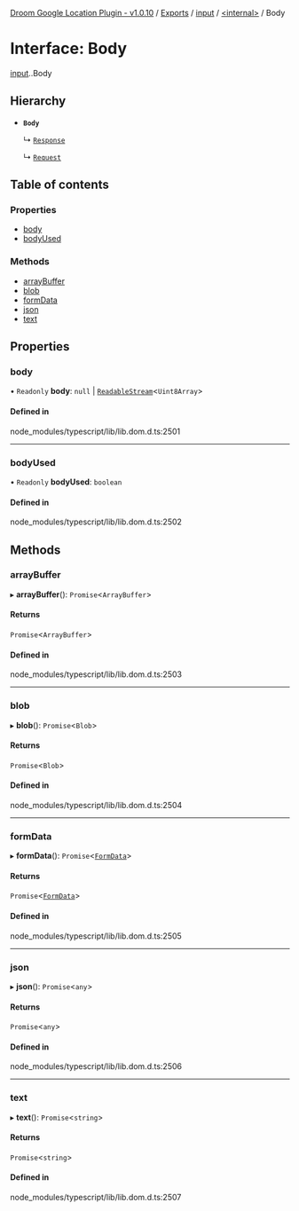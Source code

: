 [Droom Google Location Plugin - v1.0.10](../README.md) / [Exports](../modules.md) / [input](../modules/input.md) / [<internal\>](../modules/input._internal_.md) / Body

# Interface: Body

[input](../modules/input.md).[<internal>](../modules/input._internal_.md).Body

## Hierarchy

- **`Body`**

  ↳ [`Response`](input._internal_.Response.md)

  ↳ [`Request`](input._internal_.Request.md)

## Table of contents

### Properties

- [body](input._internal_.Body.md#body)
- [bodyUsed](input._internal_.Body.md#bodyused)

### Methods

- [arrayBuffer](input._internal_.Body.md#arraybuffer)
- [blob](input._internal_.Body.md#blob)
- [formData](input._internal_.Body.md#formdata)
- [json](input._internal_.Body.md#json)
- [text](input._internal_.Body.md#text)

## Properties

### body

• `Readonly` **body**: ``null`` \| [`ReadableStream`](../modules/input._internal_.md#readablestream)<`Uint8Array`\>

#### Defined in

node_modules/typescript/lib/lib.dom.d.ts:2501

___

### bodyUsed

• `Readonly` **bodyUsed**: `boolean`

#### Defined in

node_modules/typescript/lib/lib.dom.d.ts:2502

## Methods

### arrayBuffer

▸ **arrayBuffer**(): `Promise`<`ArrayBuffer`\>

#### Returns

`Promise`<`ArrayBuffer`\>

#### Defined in

node_modules/typescript/lib/lib.dom.d.ts:2503

___

### blob

▸ **blob**(): `Promise`<`Blob`\>

#### Returns

`Promise`<`Blob`\>

#### Defined in

node_modules/typescript/lib/lib.dom.d.ts:2504

___

### formData

▸ **formData**(): `Promise`<[`FormData`](../modules/input._internal_.md#formdata)\>

#### Returns

`Promise`<[`FormData`](../modules/input._internal_.md#formdata)\>

#### Defined in

node_modules/typescript/lib/lib.dom.d.ts:2505

___

### json

▸ **json**(): `Promise`<`any`\>

#### Returns

`Promise`<`any`\>

#### Defined in

node_modules/typescript/lib/lib.dom.d.ts:2506

___

### text

▸ **text**(): `Promise`<`string`\>

#### Returns

`Promise`<`string`\>

#### Defined in

node_modules/typescript/lib/lib.dom.d.ts:2507
